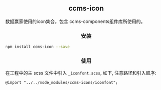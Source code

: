 <h2 align="center"> ccms-icon </h2>
数据赢家使用的icon集合，包含 ccms-components组件库所使用的。

<h3 align="center"> 安装 </h3>

```bash
npm install ccms-icon --save
```

<h3 align="center"> 使用 </h3>

在工程中的主 scss 文件中引入 `_iconfont.scss`, 如下, 注意路径和引入顺序:

```
@import "../../node_modules/ccms-icons/iconfont";
```